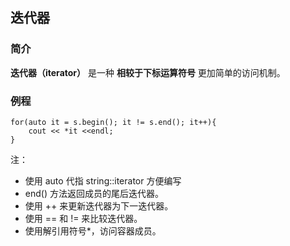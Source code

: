 ## 迭代器

### 简介

**迭代器（iterator）** 是一种 **相较于下标运算符号** 更加简单的访问机制。

### 例程

    for(auto it = s.begin(); it != s.end(); it++){
        cout << *it <<endl;
    }

注：
 - 使用 auto 代指 string::iterator 方便编写
 - end() 方法返回成员的尾后迭代器。
 - 使用 ++ 来更新迭代器为下一迭代器。   
 - 使用 == 和 != 来比较迭代器。
 - 使用解引用符号*，访问容器成员。

